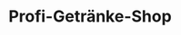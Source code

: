 ---
title: "Profi-Getränke-Shop"
url: /ruesselsheim-am-main/profi-getraenke-shop/
shop: Getränke
---